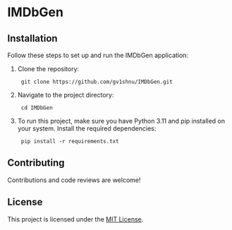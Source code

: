 # IMDbGen

## Installation

Follow these steps to set up and run the IMDbGen application:

1. Clone the repository:
	
   		git clone https://github.com/gv1shnu/IMDbGen.git


2. Navigate to the project directory:
	
   		cd IMDbGen


3. To run this project, make sure you have Python 3.11 and pip installed on your system. Install the required dependencies:
	
		pip install -r requirements.txt

## Contributing

Contributions and code reviews are welcome! 

## License

This project is licensed under the [MIT License](LICENSE).
